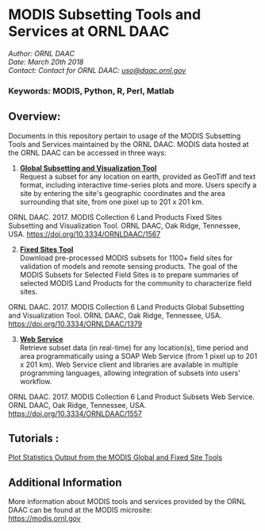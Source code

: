 # MODIS Subsetting Tools and Services at ORNL DAAC

*Author: ORNL DAAC*  
*Date: March 20th 2018*  
*Contact: Contact for ORNL DAAC: uso@daac.ornl.gov*

### Keywords: MODIS, Python, R, Perl, Matlab

## Overview:  

Documents in this repository pertain to usage of the MODIS Subsetting Tools and Services maintained by the ORNL DAAC. MODIS data hosted at the ORNL DAAC can be accessed in three ways:

1. **[Global Subsetting and Visualization Tool](https://modis.ornl.gov/cgi-bin/MODIS/global/subset.pl)**  
Request a subset for any location on earth, provided as GeoTiff and text format, including interactive time-series plots and more. Users specify a site by entering the site's geographic coordinates and the area surrounding that site, from one pixel up to 201 x 201 km.

ORNL DAAC. 2017. MODIS Collection 6 Land Products Fixed Sites Subsetting and Visualization Tool. ORNL DAAC, Oak Ridge, Tennessee, USA. https://doi.org/10.3334/ORNLDAAC/1567

2. **[Fixed Sites Tool](https://modis.ornl.gov/sites/)**  
Download pre-processed MODIS subsets for 1100+ field sites for validation of models and remote sensing products. The goal of the MODIS Subsets for Selected Field Sites is to prepare summaries of selected MODIS Land Products for the community to characterize field sites.

ORNL DAAC. 2017. MODIS Collection 6 Land Products Global Subsetting and Visualization Tool. ORNL DAAC, Oak Ridge, Tennessee, USA. https://doi.org/10.3334/ORNLDAAC/1379

3. **[Web Service](https://modis.ornl.gov/data/modis_webservice.html)**  
Retrieve subset data (in real-time) for any location(s), time period and area programmatically using a SOAP Web Service (from 1 pixel up to 201 x 201 km). Web Service client and libraries are available in multiple programming languages, allowing integration of subsets into users' workflow.

ORNL DAAC. 2017. MODIS Collection 6 Land Product Subsets Web Service. ORNL DAAC, Oak Ridge, Tennessee, USA. https://doi.org/10.3334/ORNLDAAC/1557

## Tutorials : 

[Plot Statistics Output from the MODIS Global and Fixed Site Tools](modis-global-fixed-statistics.ipynb)  

## Additional Information

More information about MODIS tools and services provided by the ORNL DAAC can be found at the MODIS microsite:  
https://modis.ornl.gov
